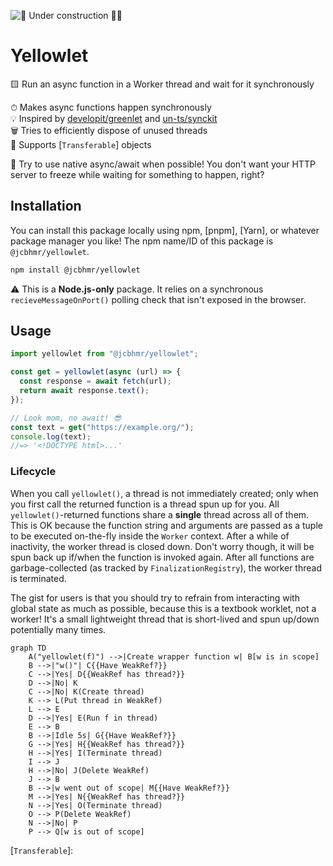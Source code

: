 ![🚧 Under construction 👷‍♂️](https://i.imgur.com/LEP2R3N.png)

# Yellowlet

🟨 Run an async function in a Worker thread and wait for it synchronously

⏱ Makes async functions happen synchronously \
💡 Inspired by [developit/greenlet] and [un-ts/synckit] \
🗑 Tries to efficiently dispose of unused threads \
🚌 Supports [`Transferable`] objects

🛑 Try to use native async/await when possible! You don't want your HTTP server to freeze while waiting for something to happen, right?

## Installation

You can install this package locally using npm, [pnpm], [Yarn], or whatever package manager you like! The npm name/ID of this package is `@jcbhmr/yellowlet`.

```sh
npm install @jcbhmr/yellowlet
```

⚠️ This is a **Node.js-only** package. It relies on a synchronous `recieveMessageOnPort()` polling check that isn't exposed in the browser.

## Usage

```js
import yellowlet from "@jcbhmr/yellowlet";

const get = yellowlet(async (url) => {
  const response = await fetch(url);
  return await response.text();
});

// Look mom, no await! 😎
const text = get("https://example.org/");
console.log(text);
//=> '<!DOCTYPE html>...'
```

### Lifecycle

When you call `yellowlet()`, a thread is not immediately created; only when you first call the returned function is a thread spun up for you. All `yellowlet()`-returned functions share a **single** thread across all of them. This is OK because the function string and arguments are passed as a tuple to be executed on-the-fly inside the `Worker` context. After a while of inactivity, the worker thread is closed down. Don't worry though, it will be spun back up if/when the function is invoked again. After all functions are garbage-collected (as tracked by `FinalizationRegistry`), the worker thread is terminated.

The gist for users is that you should try to refrain from interacting with global state as much as possible, because this is a textbook worklet, not a worker! It's a small lightweight thread that is short-lived and spun up/down potentially many times.

```mermaid
graph TD
    A("yellowlet(f)") -->|Create wrapper function w| B[w is in scope]
    B -->|"w()"| C{{Have WeakRef?}}
    C -->|Yes| D{{WeakRef has thread?}}
    D -->|No| K
    C -->|No| K(Create thread)
    K --> L(Put thread in WeakRef)
    L --> E
    D -->|Yes| E(Run f in thread)
    E --> B
    B -->|Idle 5s| G{{Have WeakRef?}}
    G -->|Yes| H{{WeakRef has thread?}}
    H -->|Yes| I(Terminate thread)
    I --> J
    H -->|No| J(Delete WeakRef)
    J --> B
    B -->|w went out of scope| M{{Have WeakRef?}}
    M -->|Yes| N{{WeakRef has thread?}}
    N -->|Yes| O(Terminate thread)
    O --> P(Delete WeakRef)
    N -->|No| P
    P --> Q[w is out of scope]
```

[developit/greenlet]: https://github.com/developit/greenlet#readme
[un-ts/synckit]: https://github.com/un-ts/synckit#readme
[`Transferable`]: 
